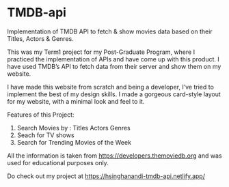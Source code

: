 # TMDB-api
Implementation of TMDB API to fetch &amp; show movies data based on their Titles, Actors &amp; Genres.

This was my Term1 project for my Post-Graduate Program, where I practiced the implementation of APIs and have come up with this product. I have used TMDB’s API to fetch data from their server and show them on my website.

I have made this website from scratch and being a developer, I’ve tried to implement the best of my design skills. I made a gorgeous card-style layout for my website, with a minimal look and feel to it.

Features of this Project:
1. Search Movies by :
    Titles
    Actors
    Genres
2. Seach for TV shows
3. Search for Trending Movies of the Week

All the information is taken from https://developers.themoviedb.org and was used for educational purposes only.

Do check out my project at https://hsinghanandi-tmdb-api.netlify.app/
